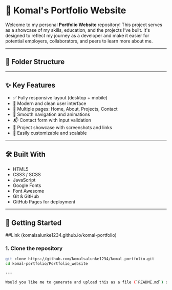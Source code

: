 # 💼 Komal's Portfolio Website

Welcome to my personal **Portfolio Website** repository! This project serves as a showcase of my skills, education, and the projects I’ve built. It's designed to reflect my journey as a developer and make it easier for potential employers, collaborators, and peers to learn more about me.

---

## 📁 Folder Structure


---

## ✨ Key Features

- ✅ Fully responsive layout (desktop + mobile)
- 🎨 Modern and clean user interface
- 📁 Multiple pages: Home, About, Projects, Contact
- 🔗 Smooth navigation and animations
- 📬 Contact form with input validation
- 📸 Project showcase with screenshots and links
- 🔄 Easily customizable and scalable

---

## 🛠️ Built With

- HTML5
- CSS3 / SCSS
- JavaScript
- Google Fonts
- Font Awesome
- Git & GitHub
- GitHub Pages for deployment

---

## 🚀 Getting Started
##Link (komalsalunke1234.github.io/komal-portfolio)

### 1. Clone the repository
```bash
git clone https://github.com/komalsalunke1234/komal-portfolio.git
cd komal-portfolio/Portfolio_website

---

Would you like me to generate and upload this as a file (`README.md`) so you can directly place it in your GitHub repo? Also, let me know if you want to add your **actual project details** or **custom contact links**, and I’ll update them for you.

